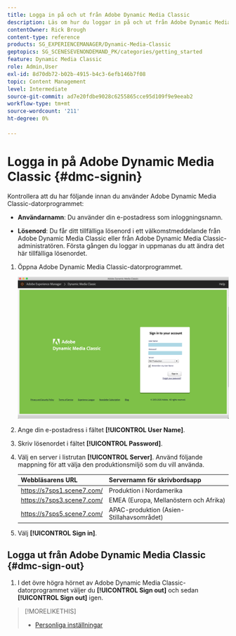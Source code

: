 ```yaml
---
title: Logga in på och ut från Adobe Dynamic Media Classic
description: Läs om hur du loggar in på och ut från Adobe Dynamic Media Classic. Lär dig även hur du ansluter till en produktionsserver i Nordamerika (NA), Europa, Mellanöstern, Afrika (EMEA) eller Asien-Stillahavsområdet (APAC).
contentOwner: Rick Brough
content-type: reference
products: SG_EXPERIENCEMANAGER/Dynamic-Media-Classic
geptopics: SG_SCENESEVENONDEMAND_PK/categories/getting_started
feature: Dynamic Media Classic
role: Admin,User
exl-id: 8d70db72-b02b-4915-b4c3-6efb146b7f08
topic: Content Management
level: Intermediate
source-git-commit: ad7e20fdbe9028c6255865cce95d109f9e9eeab2
workflow-type: tm+mt
source-wordcount: '211'
ht-degree: 0%

---
```


<!-- UPDATE THIS TOPIC AFTER DECEMBER 31, 2020!!!!! -->

# Logga in på Adobe Dynamic Media Classic {#dmc-signin}

Kontrollera att du har följande innan du använder Adobe Dynamic Media Classic-datorprogrammet:

* **Användarnamn**: Du använder din e-postadress som inloggningsnamn.

* **Lösenord**: Du får ditt tillfälliga lösenord i ett välkomstmeddelande från Adobe Dynamic Media Classic eller från Adobe Dynamic Media Classic-administratören. Första gången du loggar in uppmanas du att ändra det här tillfälliga lösenordet.

1. Öppna Adobe Dynamic Media Classic-datorprogrammet.

   ![Adobe Dynamic Media Classic-inloggning](/help/using/assets/dmclassic-login1.png)

1. Ange din e-postadress i fältet **[!UICONTROL User Name]**.
1. Skriv lösenordet i fältet **[!UICONTROL Password]**.
1. Välj en server i listrutan **[!UICONTROL Server]**.
Använd följande mappning för att välja den produktionsmiljö som du vill använda.

   | Webbläsarens URL | Servernamn för skrivbordsapp |
   | --- | --- |
   | https://s7sps1.scene7.com/ | Produktion i Nordamerika |
   | https://s7sps3.scene7.com/ | EMEA (Europa, Mellanöstern och Afrika) |
   | https://s7sps5.scene7.com/ | APAC-produktion (Asien-Stillahavsområdet) |

1. Välj **[!UICONTROL Sign in]**.

## Logga ut från Adobe Dynamic Media Classic {#dmc-sign-out}

1. I det övre högra hörnet av Adobe Dynamic Media Classic-datorprogrammet väljer du **[!UICONTROL Sign out]** och sedan **[!UICONTROL Sign out]** igen.

>[!MORELIKETHIS]
>
>* [Personliga inställningar](personal-setup.md#personal_setup)
